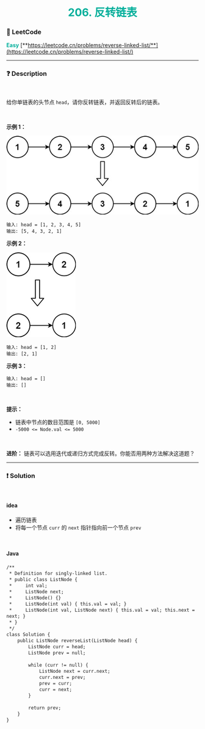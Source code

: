 <h1 style="text-align: center;"> <span style="color: #00AF9B;">206. 反转链表</span> </h1>

### 🚀 LeetCode

<base target="_blank">

<span style="color: #00AF9B;">**Easy**</span> [**https://leetcode.cn/problems/reverse-linked-list/**](https://leetcode.cn/problems/reverse-linked-list/)

---

### ❓ Description

<br/>

给你单链表的头节点 `head`，请你反转链表，并返回反转后的链表。

<br/>

**示例 1：**

<img src="../../public/0206/rev-1-ex-1.jpg" alt="rev-1-ex-1.jpg"/>

```
输入: head = [1, 2, 3, 4, 5]
输出: [5, 4, 3, 2, 1]
```

**示例 2：**

<img src="../../public/0206/rev-1-ex-2.jpg" alt="rev-1-ex-2.jpg"/>

```
输入: head = [1, 2]
输出: [2, 1]
```

**示例 3：**

```
输入: head = []
输出: []
```

<br/>

**提示：**

* 链表中节点的数目范围是 `[0, 5000]`
* `-5000 <= Node.val <= 5000`

<br/>

**进阶：** 链表可以选用迭代或递归方式完成反转。你能否用两种方法解决这道题？

---

### ❗ Solution

<br/>

#### idea

* 遍历链表
* 将每一个节点 `curr` 的 `next` 指针指向前一个节点 `prev`

<br/>

#### Java

```
/**
 * Definition for singly-linked list.
 * public class ListNode {
 *     int val;
 *     ListNode next;
 *     ListNode() {}
 *     ListNode(int val) { this.val = val; }
 *     ListNode(int val, ListNode next) { this.val = val; this.next = next; }
 * }
 */
class Solution {
    public ListNode reverseList(ListNode head) {
        ListNode curr = head;
        ListNode prev = null;

        while (curr != null) {
            ListNode next = curr.next;
            curr.next = prev;
            prev = curr;
            curr = next;
        }

        return prev;
    }
}
```
